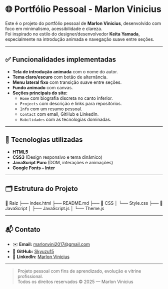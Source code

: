 # 🌐 Portfólio Pessoal - Marlon Vinicius

Este é o projeto do portfólio pessoal de **Marlon Vinicius**, desenvolvido com foco em minimalismo, acessibilidade e clareza.  
Foi inspirado no estilo do designer/desenvolvedor **Keita Yamada**, especialmente na introdução animada e navegação suave entre seções.

---

## ✅ Funcionalidades implementadas

- **Tela de introdução animada** com o nome do autor.
- **Tema claro/escuro** com botão de alternância.
- **Menu lateral fixo** com transição suave entre seções.
- **Fundo animado** com canvas.
- **Seções principais do site:**
  - `Home` com biografia discreta no canto inferior.
  - `Projects` com descrição e links para repositórios.
  - `Info` com um resumo pessoal.
  - `Contact` com email, GitHub e LinkedIn.
  - `Habilidades` com as tecnologias dominadas.

---

## 🧠 Tecnologias utilizadas

- **HTML5**
- **CSS3** (Design responsivo e tema dinâmico)
- **JavaScript Puro** (DOM, interações e animações)
- **Google Fonts – Inter**

---

## 🗂 Estrutura do Projeto

📁 Raiz
├── index.html
├── README.md
├── 📁 CSS
│ └── Style.css
├── 📁 JavaScript
│ ├── JavaScript.js
│ └── Theme.js

---

## 📬 Contato

- ✉️ **Email:** marlonvini2017@gmail.com  
- 🐙 **GitHub:** [Skyuzu15](https://github.com/Skyuzu15)  
- 💼 **LinkedIn:** [Marlon Vinicius](https://www.linkedin.com/in/marlon-vinicius-46a257327/)

---

> Projeto pessoal com fins de aprendizado, evolução e vitrine profissional.  
> Todos os direitos reservados © 2025 — Marlon Vinicius
